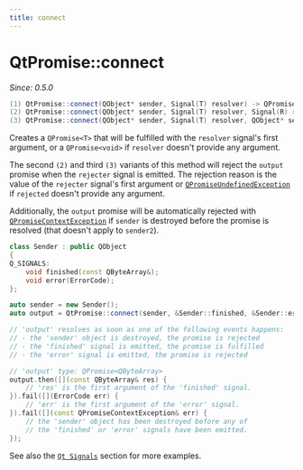 ```yaml
---
title: connect
---
```


# QtPromise::connect

*Since: 0.5.0*

```cpp
(1) QtPromise::connect(QObject* sender, Signal(T) resolver) -> QPromise<T>
(2) QtPromise::connect(QObject* sender, Signal(T) resolver, Signal(R) rejecter) -> QPromise<T>
(3) QtPromise::connect(QObject* sender, Signal(T) resolver, QObject* sender2, Signal(R) rejecter) -> QPromise<T>
```

Creates a `QPromise<T>` that will be fulfilled with the `resolver` signal's first argument, or a `QPromise<void>` if `resolver` doesn't provide any argument.

The second `(2)` and third `(3)` variants of this method will reject the `output` promise when the `rejecter` signal is emitted. The rejection reason is the value of the `rejecter` signal's first argument or [`QPromiseUndefinedException`](../exceptions/undefined) if `rejected` doesn't provide any argument.

Additionally, the `output` promise will be automatically rejected with [`QPromiseContextException`](../exceptions/context.md) if `sender` is destroyed before the promise is resolved (that doesn't apply to `sender2`).

```cpp
class Sender : public QObject
{
Q_SIGNALS:
    void finished(const QByteArray&);
    void error(ErrorCode);
};

auto sender = new Sender();
auto output = QtPromise::connect(sender, &Sender::finished, &Sender::error);

// 'output' resolves as soon as one of the following events happens:
// - the 'sender' object is destroyed, the promise is rejected
// - the 'finished' signal is emitted, the promise is fulfilled
// - the 'error' signal is emitted, the promise is rejected

// 'output' type: QPromise<QByteArray>
output.then([](const QByteArray& res) {
    // 'res' is the first argument of the 'finished' signal.
}).fail([](ErrorCode err) {
    // 'err' is the first argument of the 'error' signal.
}).fail([](const QPromiseContextException& err) {
    // the 'sender' object has been destroyed before any of
    // the 'finished' or 'error' signals have been emitted.
});
```

See also the [`Qt Signals`](../qtsignals.md) section for more examples.
